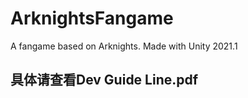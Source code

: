 # ArknightsFangame
A fangame based on Arknights. Made with Unity 2021.1

## 具体请查看Dev Guide Line.pdf
